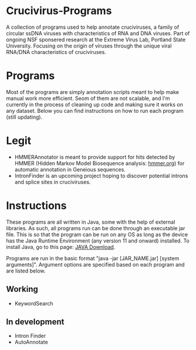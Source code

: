 # Crucivirus-Programs
A collection of programs used to help annotate cruciviruses, a family of circular ssDNA viruses with characteristics of RNA and DNA viruses. Part of ongoing NSF sponsered research at the Extreme Virus Lab, Portland State University. Focusing on the origin of viruses through the unique viral RNA/DNA characteristics of cruciviruses.

# Programs
Most of the programs are simply annotation scripts meant to help make manual work more efficient. Seom of them are not scalable, and I'm currently in the process of cleaning up code and making sure it works on any dataset. Below you can find instructions on how to run each program (still updating).

# Legit
- HMMERAnnotator is meant to provide support for hits detected by HMMER (Hidden Markov Model Biosequence analysis: [hmmer.org](http://hmmer.org)) for automatic annotation in Geneious sequences. <br />
- IntronFinder is an upcoming project hoping to discover potential introns and splice sites in cruciviruses.

# Instructions
These programs are all written in Java, some with the help of external libraries. As such, all programs run can be done through an executable jar file. This is so that the program can be run on any OS as long as the device has the Java Runtime Environment (any version 11 and onward) installed. To install Java, go to this page: [JAVA Download](https://www.oracle.com/java/technologies/javase-downloads.html). <br />

Programs are run in the basic format "java -jar [JAR_NAME.jar] [system arguments]". Argument options are specified based on each program and are listed below.

## Working ##
- KeywordSearch

## In development ##
- Intron Finder
- AutoAnnotate
